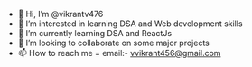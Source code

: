 - 👋 Hi, I’m @vikrantv476
- 👀 I’m interested in learning DSA and Web development skills
- 🌱 I’m currently learning DSA and ReactJs
- 💞️ I’m looking to collaborate on some major projects
- 📫 How to reach me =  email:- vvikrant456@gmail.com

<!---
vikrantv476/vikrantv476 is a ✨ special ✨ repository because its `README.md` (this file) appears on your GitHub profile.
You can click the Preview link to take a look at your changes.
--->
